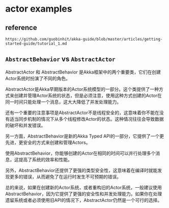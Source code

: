 # actor examples

## reference

```text
https://github.com/guobinhit/akka-guide/blob/master/articles/getting-started-guide/tutorial_1.md
```

## `AbstractBehavior` vs `AbstractActor`

AbstractActor 和 AbstractBehavior 是Akka框架中的两个重要类，它们在创建Actor系统时扮演了不同的角色。

AbstractActor是Akka早期版本的Actor系统模型的一部分。这个类提供了一种方式来创建并管理Actor系统的状态，但是必须注意，使用这种方式创建的Actor在同一时间只能处理一个消息，这大大降低了并发处理能力。

还有一个重要的注意事项是AbstractActor不是线程安全的，这意味着你不能在没有适当同步机制的情况下从多个线程修改Actor的状态。这种情况往往会导致数据的破坏和并发错误。

另一方面，AbstractBehavior是新的Akka Typed API的一部分，它提供了一个更先进，更安全的方式来创建和管理Actors。

使用AbstractBehavior，你能够创建的Actor在相同的时间可以并行处理多个消息，这提高了系统的效率和性能。

另外，AbstractBehavior还提供了更强的类型安全性，这意味着在编译时就能发现更多的错误，从而避免了在运行时发生不可预期的错误。

总的来说，如果在创建新的Actor系统，或者重构旧的Actor系统，一般建议使用AbstractBehavior，因为它提供了更强的安全性和并发处理能力。如果你在处理遗留系统或者必须使用旧API的情况下，AbstractActor仍然是一个可行的选择。